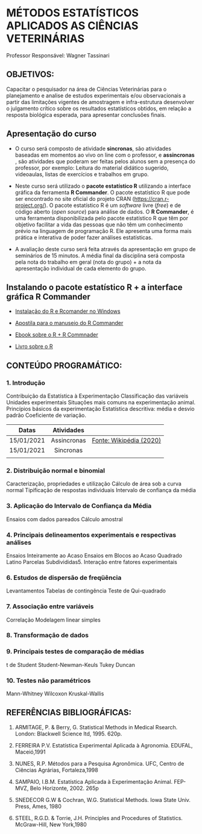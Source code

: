 # MÉTODOS ESTATÍSTICOS APLICADOS AS CIÊNCIAS VETERINÁRIAS


Professor Responsável: Wagner Tassinari

## OBJETIVOS:

Capacitar o pesquisador na área de Ciências Veterinárias para o planejamento e analise de estudos experimentais e/ou observacionais a partir das limitações vigentes de amostragem e infra-estrutura desenvolver o julgamento crítico sobre os resultados estatísticos obtidos, em relação a resposta biológica esperada, para apresentar conclusões finais.


## Apresentação do curso

- O curso será composto de atividade **sincronas**, são atividades baseadas em momentos ao vivo on line com o professor, e **assincronas** , são atividades que poderam ser feitas pelos alunos sem a presença do professor, por exemplo: Leitura do material didático sugerido, videoaulas, listas de exercícios e trabalhos em grupo.

- Neste curso será utilizado o **pacote estatístico R** utilizando a interface gráfica da ferramenta **R Commander**. O pacote estatístico R que pode ser encontrado no site oficial do projeto CRAN (https://cran.r-project.org/). O pacote estatístico R é um *software* livre (*free*) e de código aberto (*open source*) para análise de dados. O **R Commander**, é uma ferramenta disponibilizada pelo pacote estatístico R que têm por objetivo facilitar a vida das pessoas que não têm um conhecimento prévio na linguagem de programação R. Ele apresenta uma forma mais prática e interativa de poder fazer análises estatísticas.

- A avaliação deste curso será feita através da apresentação em grupo de seminários de 15 minutos. A média final da disciplina será composta pela nota do trabalho em geral (nota do grupo) + a nota da apresentação individual de cada elemento do grupo.

## Instalando o pacote estatístico R + a interface gráfica R Commander

- [Instalação do R e Rcomander no Windows](https://www.youtube.com/watch?v=UsjmoW9zrbg)

- [Apostila para o manuseio do R Commander](https://www.dropbox.com/s/l2nognaahlded68/ApostilaGeorge2016.pdf?dl=0)

- [Ebook sobre o R + R Commnader](http://www.lampada.uerj.br/arquivosdb/_book2/rcommander.html)

- [Livro sobre o R](https://www.dropbox.com/s/d09venwvdf2feo0/Beginners_GuideR.pdf?dl=0)


## CONTEÚDO PROGRAMÁTICO:

### 1. Introdução

Contribuição da Estatística à Experimentação
Classificação das variáveis
Unidades experimentais
Situações mais comuns na experimentação animal.
Princípios básicos da experimentação
Estatística descritiva: média e desvio padrão
Coeficiente de variação.

|   Datas    | Atividades  |                                                              |
| :--------: | :---------: | ------------------------------------------------------------ |
| 15/01/2021 | Assincronas | [Fonte: Wikipédia (2020)](https://pt.wikipedia.org/wiki/Indicador_social) |
| 15/01/2021 |  Sincronas  |                                                              |
|            |             |                                                              |

### 2. Distribuição normal e binomial

Caracterização, propriedades e utilização
Cálculo de área sob a curva normal
Tipificação de respostas individuais
Intervalo de confiança da média

### 3. Aplicação do Intervalo de Confiança da Média

Ensaios com dados pareados
Cálculo amostral

### 4. Principais delineamentos experimentais e respectivas análises

Ensaios Inteiramente ao Acaso
Ensaios em Blocos ao Acaso
Quadrado Latino
Parcelas Subdivididas5. Interação entre fatores experimentais

### 6. Estudos de dispersão de freqüência

Levantamentos
Tabelas de contingência
Teste de Qui-quadrado

### 7. Associação entre variáveis

Correlação
Modelagem linear simples

### 8. Transformação de dados

### 9. Principais testes de comparação de médias

t de Student
Student-Newman-Keuls
Tukey
Duncan

### 10. Testes não paramétricos

Mann-Whitney
Wilcoxon
Kruskal-Wallis

## REFERÊNCIAS BIBLIOGRÁFICAS:

1. ARMITAGE, P. & Berry, G. Statistical Methods in Medical Rsearch. London: Blackwell
Science ltd, 1995. 620p.

2. FERREIRA P.V. Estatística Experimental Aplicada à Agronomia. EDUFAL,
Maceió,1991

3. NUNES, R.P. Métodos para a Pesquisa Agronômica. UFC, Centro de Ciências Agrárias,
Fortaleza,1998

4. SAMPAIO, I.B.M. Estatística Aplicada à Experimentação Animal. FEP-MVZ, Belo
Horizonte, 2002. 265p

5. SNEDECOR G.W & Cochran, W.G. Statistical Methods. Iowa State Univ. Press, Ames,
1980

6. STEEL, R.G.D. & Torrie, J.H. Principles and Procedures of Statistics. McGraw-Hill,
New York,1980
